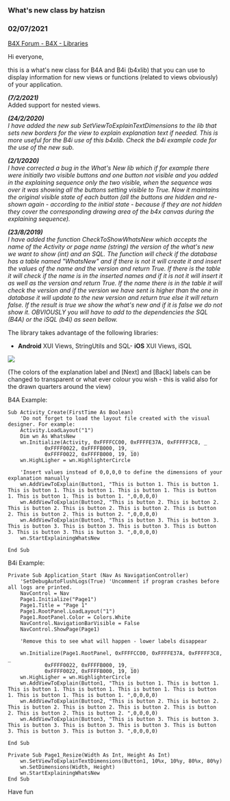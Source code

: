 ###  What's new class by hatzisn
### 02/07/2021
[B4X Forum - B4X - Libraries](https://www.b4x.com/android/forum/threads/108678/)

Hi everyone,  
  
this is a what's new class for B4A and B4i (b4xlib) that you can use to display information for new views or functions (related to views obviously) of your application.  
  
***(7/2/2021)***  
Added support for nested views.  
  
***(24/2/2020)***  
*I have added the new sub SetViewToExplainTextDimensions to the lib that sets new borders for the view to explain explanation text if needed. This is more useful for the B4i use of this b4xlib. Check the b4i example code for the use of the new sub.*  
  
***(2/1/2020)***  
*I have corrected a bug in the What's New lib which if for example there were initially two visible buttons and one button not visible and you added in the explaining sequence only the two visible, when the sequence was over it was showing all the buttons setting visible to True. Now it maintains the original visible state of each button (all the buttons are hidden and re-shown again - according to the initial state - because if they are not hidden they cover the corresponding drawing area of the b4x canvas during the explaining sequence).*  
  
  
***(23/8/2019)***  
*I have added the function CheckToShowWhatsNew which accepts the name of the Activity or page name (string) the version of the what's new we want to show (int) and an SQL. The function will check if the database has a table named "WhatsNew" and if there is not it will create it and insert the values of the name and the version and return True. If there is the table it will check if the name is in the inserted names and if it is not it will insert it as well as the version and return True. If the name there is in the table it will check the version and if the version we have sent is higher than the one in database it will update to the new version and return true else it will return false. If the result is true we show the what's new and if it is false we do not show it. OBVIOUSLY you will have to add to the dependencies the SQL (B4A) or the iSQL (b4i) as seen bellow.*  
  
  
The library takes advantage of the following libraries:  
  

- **Android**
XUI Views, StringUtils and SQL- **iOS**
XUI Views, iSQL
  
![](https://www.b4x.com/android/forum/attachments/83162)  
  
(The colors of the explanation label and [Next] and [Back] labels can be changed to transparent or what ever colour you wish - this is valid also for the drawn quarters around the view)  
  
B4A Example:  
  

```B4X
Sub Activity_Create(FirstTime As Boolean)  
    'Do not forget to load the layout file created with the visual designer. For example:  
    Activity.LoadLayout("1")  
    Dim wn As WhatsNew  
    wn.Initialize(Activity, 0xFFFFCC00, 0xFFFFE37A, 0xFFFFF3C8, _  
            0xFFFF0022, 0xFFFFB000, 19, _  
            0xFFFF0022, 0xFFFFB000, 19, 10)  
    wn.HighLigher = wn.HighlighterCircle  
  
    'Insert values instead of 0,0,0,0 to define the dimensions of your explanation manually  
    wn.AddViewToExplain(Button1, "This is button 1. This is button 1. This is button 1. This is button 1. This is button 1. This is button 1. This is button 1. This is button 1. ",0,0,0,0)  
    wn.AddViewToExplain(Button2, "This is button 2. This is button 2. This is button 2. This is button 2. This is button 2. This is button 2. This is button 2. This is button 2. ",0,0,0,0)  
    wn.AddViewToExplain(Button3, "This is button 3. This is button 3. This is button 3. This is button 3. This is button 3. This is button 3. This is button 3. This is button 3. ",0,0,0,0)  
    wn.StartExplainingWhatsNew  
  
End Sub
```

  
  
  
B4i Example:  
  

```B4X
Private Sub Application_Start (Nav As NavigationController)  
    'SetDebugAutoFlushLogs(True) 'Uncomment if program crashes before all logs are printed.  
    NavControl = Nav  
    Page1.Initialize("Page1")  
    Page1.Title = "Page 1"  
    Page1.RootPanel.LoadLayout("1")  
    Page1.RootPanel.Color = Colors.White  
    NavControl.NavigationBarVisible = False  
    NavControl.ShowPage(Page1)  
  
    'Remove this to see what will happen - lower labels disappear  
  
    wn.Initialize(Page1.RootPanel, 0xFFFFCC00, 0xFFFFE37A, 0xFFFFF3C8, _  
            0xFFFF0022, 0xFFFFB000, 19, _  
            0xFFFF0022, 0xFFFFB000, 19, 10)  
    wn.HighLigher = wn.HighlighterCircle  
    wn.AddViewToExplain(Button1, "This is button 1. This is button 1. This is button 1. This is button 1. This is button 1. This is button 1. This is button 1. This is button 1. ",0,0,0,0)  
    wn.AddViewToExplain(Button2, "This is button 2. This is button 2. This is button 2. This is button 2. This is button 2. This is button 2. This is button 2. This is button 2. ",0,0,0,0)  
    wn.AddViewToExplain(Button3, "This is button 3. This is button 3. This is button 3. This is button 3. This is button 3. This is button 3. This is button 3. This is button 3. ",0,0,0,0)  
  
End Sub  
  
Private Sub Page1_Resize(Width As Int, Height As Int)  
    wn.SetViewToExplainTextDimensions(Button1, 10%x, 10%y, 80%x, 80%y)  
    wn.SetDimensions(Width, Height)  
    wn.StartExplainingWhatsNew  
End Sub
```

  
  
Have fun
